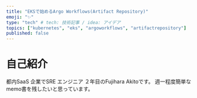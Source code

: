 ```yaml
---
title: "EKSで始めるArgo Workflows(Artifact Repository)"
emoji: "✨"
type: "tech" # tech: 技術記事 / idea: アイデア
topics: ["kubernetes", "eks", "argoworkflows", "artifactrepository"]
published: false
---
```


# 自己紹介
都内SaaS 企業でSRE エンジニア ２年目のFujihara Akitoです。
週一程度簡単なmemo書を残したいと思っています。
